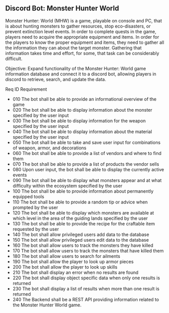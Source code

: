 ## Discord Bot: Monster Hunter World

Monster Hunter: World (MHW) is a game, playable on console and PC, that is about hunting monsters to gather resources,
stop eco-disasters, or prevent extinction level events. In order to complete quests in the game, players need to acquire
the appropriate equipment and items. In order for the players to know the proper equipment and items, they need to gather
all the information they can about the target monster. Gathering that information takes time and effort, for some, that 
task can be considerably difficult. 

Objective: Expand functionality of the Monster Hunter: World game information database and connect it to a discord bot, 
allowing players in discord to retrieve, search, and update the data.

Req ID      Requirement  
- 010         The bot shall be able to provide an informational overview of the game  
- 020         The bot shall be able to display information about the monster specified by the user input  
- 030         The bot shall be able to display information for the weapon specified by the user input  
- 040         The bot shall be able to display information about the material specified by the user input  
- 050         The bot shall be able to take and save user input for combinations of weapon, armor, and decorations  
- 060         The bot shall be able to provide a list of vendors and where to find them  
- 070         The bot shall be able to provide a list of products the vendor sells  
- 080         Upon user input, the bot shall be able to display the currently active events  
- 090         The bot shall be able to display what monsters appear and at what difficulty within the ecosystem specified by the user  
- 100         The bot shall be able to provide information about permanently equipped tools  
- 110         The bot shall be able to provide a random tip or advice when prompted by the user  
- 120         The bot shall be able to display which monsters are available at which level in the area of the guiding lands specified by the user  
- 130         The bot shall be able to provide the recipe for the craftable item requested by the user  
- 140         The bot shall allow privileged users add data to the database  
- 150         The bot shall allow privileged users edit data to the database  
- 160         The bot shall allow users to track the monsters they have killed  
- 170         The bot shall allow users to track the monsters that have killed them  
- 180         The bot shall allow users to search for ailments  
- 190         The bot shall allow the player to look up armor pieces  
- 200         The bot shall allow the player to look up skills  
- 210         The bot shall display an error when no results are found  
- 220         The bot shall display object specific data when only one results is returned  
- 230         The bot shall display a list of results when more than one result is returned  
- 240         The Backend shall be a REST API providing information related to the Monster Hunter World game. 

